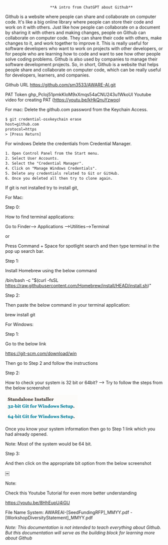 

                        **A intro from ChatGPT about Github**

Github is a website where people can share and collaborate on computer code. It's like a big online library where people can store their code and work on it with others.
Just like how people can collaborate on a document by sharing it with others and making changes, people on Github can collaborate on computer code. They can share their code with others, make changes to it, and work together to improve it. This is really useful for software developers who want to work on projects with other developers, or for people who are learning how to code and want to see how other people solve coding problems. Github is also used by companies to manage their software development projects.
So, in short, Github is a website that helps people share and collaborate on computer code, which can be really useful for developers, learners, and companies.

Github URL	https://github.com/sm3533/AWARE-AI.git

PAT Token	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
Youtube video for creating PAT (https://youtu.be/kHkQnuYzwoo)

For mac:
Delete the github.com password from the Keychain Access.

    $ git credential-osxkeychain erase
	host=github.com
	protocol=https
	> [Press Return]

For windows
Delete the credentials from Credential Manager.

    1. Open Control Panel from the Start menu.
    2. Select User Accounts.
    3. Select the "Credential Manager".
    4. Click on "Manage Windows Credentials".
    5. Delete any credentials related to Git or GitHub.
    6. Once you deleted all then try to clone again.


If git is not installed try to install git,

For Mac:

Step 0:

How to find terminal applications:

Go to Finder—> Applications —>Utilities—>Terminal

or

Press Command + Space for spotlight search and then type terminal in the pop up search bar.


Step 1:

Install Homebrew using the below command

/bin/bash -c "$(curl -fsSL https://raw.githubusercontent.com/Homebrew/install/HEAD/install.sh)"

Step 2:

Then paste the below command in your terminal application:

brew install git

For Windows:

Step 1:

Go to the below link

https://git-scm.com/download/win

Then go to Step 2 and follow the instructions

Step 2:

How to check your system is 32 bit or 64bit? —> Try to follow the steps from the below screenshot

<img src="/Images/Git_Install.png">

Once you know your system information then go to Step 1 link which you had already opened.

Note:
Most of the system would be 64 bit.


Step 3:

And then click on the appropriate bit option from the below screenshot

￼

Note:

Check this Youtube Tutorial for even more better understanding

https://youtu.be/8HhEupU4iGU 

File Name System:
AWAREAI-[SeedFundingRFP]_MMYY.pdf
		-[WorkshopDiversityStatement]_MMYY.pdf

_Note: This documentation is not intended to teach everything about Github. But this documentation will serve as the building block for learning more about Github_

